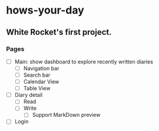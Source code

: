# hows-your-day

## White Rocket's first project.

### Pages

- [ ] Main: show dashboard to explore recently written diaries
  - [ ] Navigation bar
  - [ ] Search bar
  - [ ] Calendar View
  - [ ] Table View
- [ ] Diary detail
  - [ ] Read
  - [ ] Write
    - [ ] Support MarkDown preview
- [ ] Login
